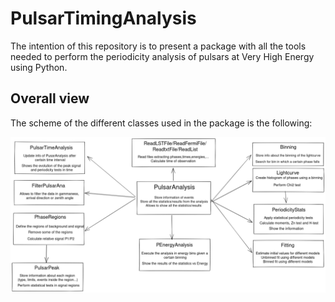 # PulsarTimingAnalysis

The intention of this repository is to present a package with all the tools needed to perform the periodicity analysis of pulsars at Very High Energy using Python. 

## Overall view

The scheme of the different classes used in the package is the following:

![scheme](./Scheme_PulsarPhaseogram.png)
